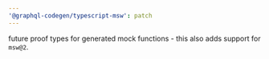 ```yaml
---
'@graphql-codegen/typescript-msw': patch
---
```


future proof types for generated mock functions - this also adds support for `msw@2`. 
